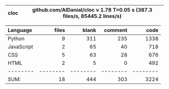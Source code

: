 cloc|github.com/AlDanial/cloc v 1.78  T=0.05 s (387.3 files/s, 85445.2 lines/s)
--- | ---

Language|files|blank|comment|code
:-------|-------:|-------:|-------:|-------:
Python|9|311|235|1338
JavaScript|2|65|40|718
CSS|5|63|28|676
HTML|2|5|0|492
--------|--------|--------|--------|--------
SUM:|18|444|303|3224
